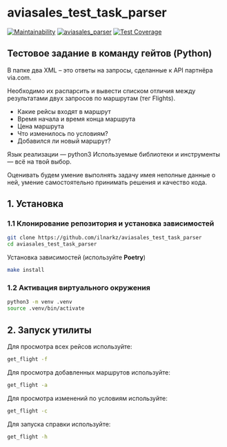 # aviasales_test_task_parser


[![Maintainability](https://api.codeclimate.com/v1/badges/cc96e7a64226403cf534/maintainability)](https://codeclimate.com/github/ilnarkz/aviasales_test_task_parser/maintainability) [![aviasales_parser](https://github.com/ilnarkz/aviasales_test_task_parser/actions/workflows/ci.yml/badge.svg)](https://github.com/ilnarkz/aviasales_test_task_parser/actions/workflows/ci.yml) [![Test Coverage](https://api.codeclimate.com/v1/badges/cc96e7a64226403cf534/test_coverage)](https://codeclimate.com/github/ilnarkz/aviasales_test_task_parser/test_coverage)

## Тестовое задание в команду гейтов (Python)

В папке два XML – это ответы на запросы, сделанные к API партнёра via.com.

Необходимо их распарсить и вывести списком отличия между результатами двух запросов по маршрутам (тег Flights).

* Какие рейсы входят в маршрут
* Время начала и время конца маршрута
* Цена маршрута
* Что изменилось по условиям?
* Добавился ли новый маршрут?

Язык реализации — python3
Используемые библиотеки и инструменты — всё на твой выбор.

Оценивать будем умение выполнять задачу имея неполные данные о ней,
умение самостоятельно принимать решения и качество кода.

## 1. Установка

### 1.1 Клонирование репозитория и установка зависимостей

```bash
git clone https://github.com/ilnarkz/aviasales_test_task_parser
cd aviasales_test_task_parser
```

Установка зависимостей (используйте **Poetry**)

```bash
make install
```

### 1.2 Активация виртуального окружения

```bash
python3 -m venv .venv
source .venv/bin/activate
```


## 2. Запуск утилиты

Для просмотра всех рейсов используйте:

```bash
get_flight -f
```

Для просмотра добавленных маршрутов используйте:

```bash
get_flight -a
```

Для просмотра изменений по условиям используйте:

```bash
get_flight -c
```

Для запуска справки используйте:

```bash
get_flight -h
```
